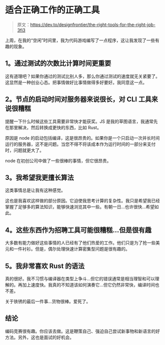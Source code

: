# 适合正确工作的正确工具

> 原文：<https://dev.to/designfrontier/the-right-tools-for-the-right-job-3fi3>

上周，在我的“空闲”时间里，我为代码游戏编写了一点程序，这让我发现了一些有趣的现象。

## 1。通过测试的次数比计算时间更重要

这有道理吧？如果你通过的测试比别人多，那么你通过测试的速度就无关紧要了。这显然是一种创业心态。把事情做好比事情做得多好要好。我同意这一点。

## 2。节点的启动时间对服务器来说很长，对 CLI 工具来说很糟糕

提醒一下什么时候这些工具需要非常快才能获奖。JS 是我的草图语言，我通常先在那里解决，然后转换成更快的东西，比如 Rust。

原因是 node 的启动包括编译，这是很昂贵的。如果你是一个只启动一次并长时间运行的服务器，这不是问题。当您不得不将该成本作为运行时间的一部分来支付时，问题就更大了。

node 在初创公司中做了一些很棒的事情，但它很昂贵。

## 3。我希望我更擅长算法

这类事情总是让我有这种感觉。

这也是我喜欢这样做的部分原因。它迫使我思考计算的复杂性。我只是希望我已经掌握了足够多的算法知识，能够快速浏览其中一些。有朝一日...也许很快...希望如此。

## 4。这些东西作为招聘工具可能很糟糕...但是很有趣

大多数有能力做好这些事情的人已经有了他们热爱的工作。他们只是为了抢一些美元和一件衬衫。但是，偶尔处理快速计算密集型问题是很有趣的。

## 5。我非常喜欢 Rust 的语法

真的很好。我不习惯与编译器在类型上争斗...但它的错误通常是相当理智和可以理解的。再加上速度快。我真的不知道该如何演奏它...但它仍然非常快，编译时间也不差。

关于铁锈的最后一件事...货物很棒。爱死了。

## 结论

编码竞赛很有趣。你应该去做。这是鞭策自己、强迫自己尝试新事物和新语言的好方法。另外，这也是面试的好机会。